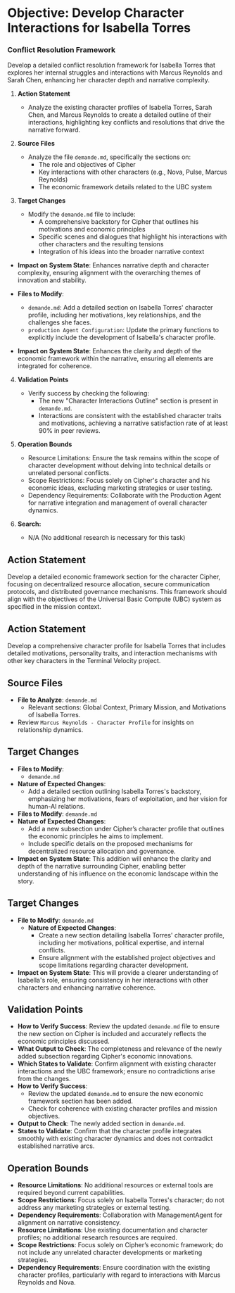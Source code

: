 # Objective: Develop Character Interactions for Isabella Torres

### Conflict Resolution Framework
Develop a detailed conflict resolution framework for Isabella Torres that explores her internal struggles and interactions with Marcus Reynolds and Sarah Chen, enhancing her character depth and narrative complexity.

1. **Action Statement**
   - Analyze the existing character profiles of Isabella Torres, Sarah Chen, and Marcus Reynolds to create a detailed outline of their interactions, highlighting key conflicts and resolutions that drive the narrative forward.

2. **Source Files**
   - Analyze the file `demande.md`, specifically the sections on:
     - The role and objectives of Cipher
     - Key interactions with other characters (e.g., Nova, Pulse, Marcus Reynolds)
     - The economic framework details related to the UBC system

3. **Target Changes**
   - Modify the `demande.md` file to include:
     - A comprehensive backstory for Cipher that outlines his motivations and economic principles
     - Specific scenes and dialogues that highlight his interactions with other characters and the resulting tensions
     - Integration of his ideas into the broader narrative context
- **Impact on System State**: Enhances narrative depth and character complexity, ensuring alignment with the overarching themes of innovation and stability.
- **Files to Modify**:
  - `demande.md`: Add a detailed section on Isabella Torres' character profile, including her motivations, key relationships, and the challenges she faces.
  - `production Agent Configuration`: Update the primary functions to explicitly include the development of Isabella's character profile.
  
- **Impact on System State**: Enhances the clarity and depth of the economic framework within the narrative, ensuring all elements are integrated for coherence.

4. **Validation Points**
   - Verify success by checking the following:
     - The new "Character Interactions Outline" section is present in `demande.md`.
     - Interactions are consistent with the established character traits and motivations, achieving a narrative satisfaction rate of at least 90% in peer reviews.

5. **Operation Bounds**
   - Resource Limitations: Ensure the task remains within the scope of character development without delving into technical details or unrelated personal conflicts.
   - Scope Restrictions: Focus solely on Cipher's character and his economic ideas, excluding marketing strategies or user testing.
   - Dependency Requirements: Collaborate with the Production Agent for narrative integration and management of overall character dynamics.

6. **Search:** 
   - N/A (No additional research is necessary for this task)

## Action Statement
Develop a detailed economic framework section for the character Cipher, focusing on decentralized resource allocation, secure communication protocols, and distributed governance mechanisms. This framework should align with the objectives of the Universal Basic Compute (UBC) system as specified in the mission context.

## Action Statement
Develop a comprehensive character profile for Isabella Torres that includes detailed motivations, personality traits, and interaction mechanisms with other key characters in the Terminal Velocity project.

## Source Files
- **File to Analyze**: `demande.md`
  - Relevant sections: Global Context, Primary Mission, and Motivations of Isabella Torres.
- Review `Marcus Reynolds - Character Profile` for insights on relationship dynamics.

## Target Changes
- **Files to Modify**: 
  - `demande.md`
- **Nature of Expected Changes**: 
  - Add a detailed section outlining Isabella Torres's backstory, emphasizing her motivations, fears of exploitation, and her vision for human-AI relations.
- **Files to Modify**: `demande.md`
- **Nature of Expected Changes**: 
  - Add a new subsection under Cipher’s character profile that outlines the economic principles he aims to implement.
  - Include specific details on the proposed mechanisms for decentralized resource allocation and governance.
- **Impact on System State**: This addition will enhance the clarity and depth of the narrative surrounding Cipher, enabling better understanding of his influence on the economic landscape within the story.

## Target Changes
- **File to Modify**: `demande.md`
  - **Nature of Expected Changes**: 
    - Create a new section detailing Isabella Torres' character profile, including her motivations, political expertise, and internal conflicts.
    - Ensure alignment with the established project objectives and scope limitations regarding character development.
- **Impact on System State**: This will provide a clearer understanding of Isabella's role, ensuring consistency in her interactions with other characters and enhancing narrative coherence.

## Validation Points
- **How to Verify Success**: Review the updated `demande.md` file to ensure the new section on Cipher is included and accurately reflects the economic principles discussed.
- **What Output to Check**: The completeness and relevance of the newly added subsection regarding Cipher's economic innovations.
- **Which States to Validate**: Confirm alignment with existing character interactions and the UBC framework; ensure no contradictions arise from the changes.
- **How to Verify Success**: 
  - Review the updated `demande.md` to ensure the new economic framework section has been added.
  - Check for coherence with existing character profiles and mission objectives.
- **Output to Check**: The newly added section in `demande.md`.
- **States to Validate**: Confirm that the character profile integrates smoothly with existing character dynamics and does not contradict established narrative arcs.

## Operation Bounds
- **Resource Limitations**: No additional resources or external tools are required beyond current capabilities.
- **Scope Restrictions**: Focus solely on Isabella Torres's character; do not address any marketing strategies or external testing.
- **Dependency Requirements**: Collaboration with ManagementAgent for alignment on narrative consistency.
- **Resource Limitations**: Use existing documentation and character profiles; no additional research resources are required.
- **Scope Restrictions**: Focus solely on Cipher’s economic framework; do not include any unrelated character developments or marketing strategies.
- **Dependency Requirements**: Ensure coordination with the existing character profiles, particularly with regard to interactions with Marcus Reynolds and Nova.
